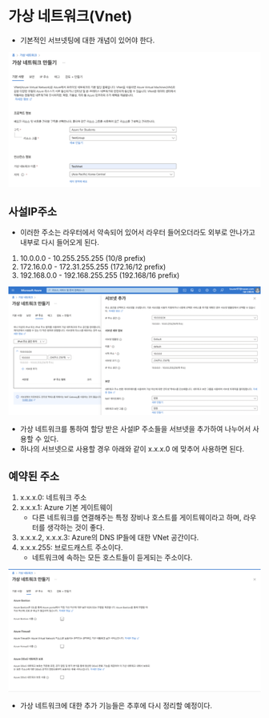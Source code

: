 # 가상 네트워크(Vnet)

* 기본적인 서브넷팅에 대한 개념이 있어야 한다.

![./md_img/01_vnet01.png](./md_img/01_vnet01.png)

## 사설IP주소
- 이러한 주소는 라우터에서 약속되어 있어서 라우터 들어오더라도 외부로 안나가고 내부로 다시 들어오게 된다.

1. 10.0.0.0 - 10.255.255.255 (10/8 prefix)
2. 172.16.0.0 - 172.31.255.255 (172.16/12 prefix)
3. 192.168.0.0  - 192.168.255.255 (192.168/16 prefix) 

![./md_img/01_vnet02.png](./md_img/01_vent02.png)

- 가상 네트워크를 통하여 할당 받은 사설IP 주소들을 서브넷을 추가하여 나누어서 사용할 수 있다.
- 하나의 서브넷으로 사용할 경우 아래와 같이 x.x.x.0 에 맞추어 사용하면 된다. 

## 예약된 주소

1. x.x.x.0: 네트워크 주소
2. x.x.x.1: Azure 기본 게이트웨이
   - 다른 네트워크를 연결해주는 특정 장비나 호스트를 게이트웨이라고 하며, 라우터를 생각하는 것이 좋다.
3. x.x.x.2, x.x.x.3: Azure의 DNS IP들에 대한 VNet 공간이다.
4. x.x.x.255: 브로드캐스트 주소이다.
   - 네트워크에 속하는 모든 호스트들이 듣게되는 주소이다.

![./md_img/01_vnet03.png)](./md_img/01_vnet03.png)

* 가상 네트워크에 대한 추가 기능들은 추후에 다시 정리할 예정이다.
